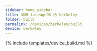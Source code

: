 ```yaml
---
sidebar: home_sidebar
title: 编译 LineageOS 给 berkeley
folder: build
permalink: /devices/berkeley/build
device: berkeley
---
```

{% include templates/device_build.md %}
